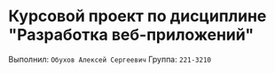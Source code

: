 # Курсовой проект по дисциплине "Разработка веб-приложений"
Выполнил: `Обухов Алексей Сергеевич`
Группа: `221-3210`
